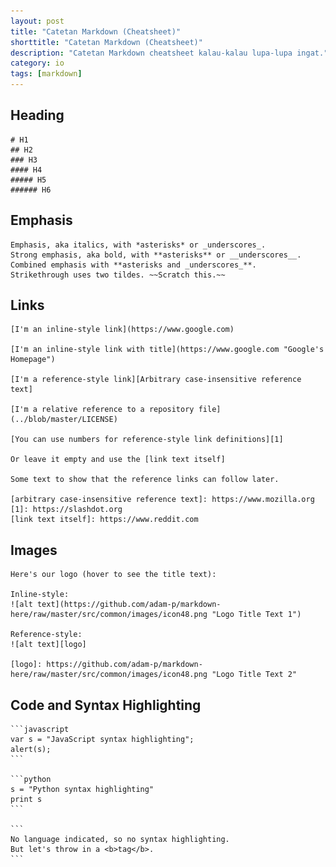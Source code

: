 ```yaml
---
layout: post
title: "Catetan Markdown (Cheatsheet)"
shorttitle: "Catetan Markdown (Cheatsheet)"
description: "Catetan Markdown cheatsheet kalau-kalau lupa-lupa ingat."
category: io
tags: [markdown]
---
```


## Heading

    # H1
    ## H2
    ### H3
    #### H4
    ##### H5
    ###### H6

## Emphasis

    Emphasis, aka italics, with *asterisks* or _underscores_.
    Strong emphasis, aka bold, with **asterisks** or __underscores__.
    Combined emphasis with **asterisks and _underscores_**.
    Strikethrough uses two tildes. ~~Scratch this.~~

## Links

    [I'm an inline-style link](https://www.google.com)

    [I'm an inline-style link with title](https://www.google.com "Google's Homepage")

    [I'm a reference-style link][Arbitrary case-insensitive reference text]

    [I'm a relative reference to a repository file](../blob/master/LICENSE)

    [You can use numbers for reference-style link definitions][1]

    Or leave it empty and use the [link text itself]

    Some text to show that the reference links can follow later.

    [arbitrary case-insensitive reference text]: https://www.mozilla.org
    [1]: https://slashdot.org
    [link text itself]: https://www.reddit.com

## Images

    Here's our logo (hover to see the title text):

    Inline-style:
    ![alt text](https://github.com/adam-p/markdown-here/raw/master/src/common/images/icon48.png "Logo Title Text 1")

    Reference-style:
    ![alt text][logo]

    [logo]: https://github.com/adam-p/markdown-here/raw/master/src/common/images/icon48.png "Logo Title Text 2"


## Code and Syntax Highlighting

    ```javascript
    var s = "JavaScript syntax highlighting";
    alert(s);
    ```

    ```python
    s = "Python syntax highlighting"
    print s
    ```

    ```
    No language indicated, so no syntax highlighting.
    But let's throw in a <b>tag</b>.
    ```

